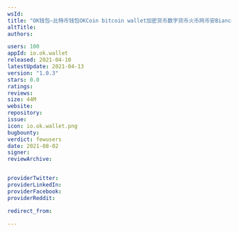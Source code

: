 ```yaml
---
wsId: 
title: "OK钱包—比特币钱包OKCoin bitcoin wallet加密货币数字货币火币网币安Biance"
altTitle: 
authors:

users: 100
appId: io.ok.wallet
released: 2021-04-10
latestUpdate: 2021-04-13
version: "1.0.3"
stars: 0.0
ratings: 
reviews: 
size: 44M
website: 
repository: 
issue: 
icon: io.ok.wallet.png
bugbounty: 
verdict: fewusers
date: 2021-08-02
signer: 
reviewArchive:


providerTwitter: 
providerLinkedIn: 
providerFacebook: 
providerReddit: 

redirect_from:

---
```



